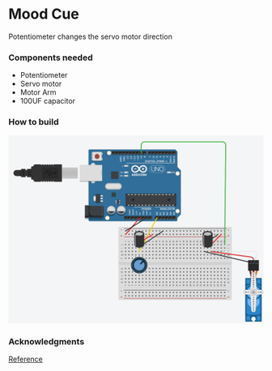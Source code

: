 # Mood Cue 

Potentiometer changes the servo motor direction

### Components needed 
* Potentiometer
* Servo motor
* Motor Arm
* 100UF capacitor

### How to build
![setUp Pic](https://github.com/dominikS007/Arduino/blob/workingBranch/moodCue/img.PNG)

### Acknowledgments
[Reference](https://www.arduino.cc/en/Reference/Servo)


